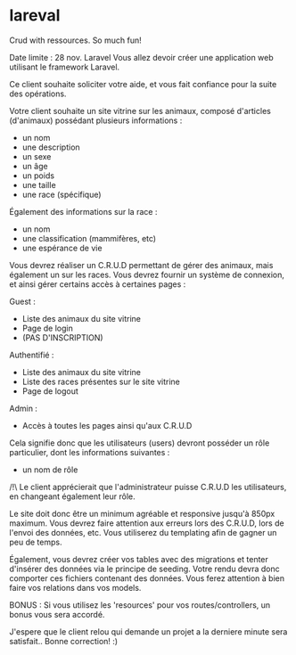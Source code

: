 # lareval

Crud with ressources. So much fun!

	
Date limite : 28 nov.
Laravel
Vous allez devoir créer une application web utilisant le framework Laravel.

Ce client souhaite soliciter votre aide, et vous fait confiance pour la suite des opérations.

Votre client souhaite un site vitrine sur les animaux, composé d'articles (d'animaux) possédant plusieurs informations :
- un nom
- une description
- un sexe
- un âge
- un poids
- une taille
- une race (spécifique)

Également des informations sur la race :
- un nom
- une classification (mammifères, etc)
- une espérance de vie

Vous devrez réaliser un C.R.U.D permettant de gérer des animaux, mais également un sur les races.
Vous devrez fournir un système de connexion, et ainsi gérer certains accès à certaines pages :

Guest :
- Liste des animaux du site vitrine
- Page de login
- (PAS D'INSCRIPTION)

Authentifié :
- Liste des animaux du site vitrine
- Liste des races présentes sur le site vitrine
- Page de logout

Admin :
- Accès à toutes les pages ainsi qu'aux C.R.U.D

Cela signifie donc que les utilisateurs (users) devront posséder un rôle particulier, dont les informations suivantes :
- un nom de rôle

/!\ Le client apprécierait que l'administrateur puisse C.R.U.D les utilisateurs, en changeant également leur rôle.

Le site doit donc être un minimum agréable et responsive jusqu'à 850px maximum.
Vous devrez faire attention aux erreurs lors des C.R.U.D, lors de l'envoi des données, etc. Vous utiliserez du templating afin de gagner un peu de temps.

Également, vous devrez créer vos tables avec des migrations et tenter d'insérer des données via le principe de seeding.
Votre rendu devra donc comporter ces fichiers contenant des données. Vous ferez attention à bien faire vos relations dans vos models.


BONUS : Si vous utilisez les 'resources' pour vos routes/controllers, un bonus vous sera accordé.


J'espere que le client relou qui demande un projet a la derniere minute sera satisfait..
Bonne correction! :)
